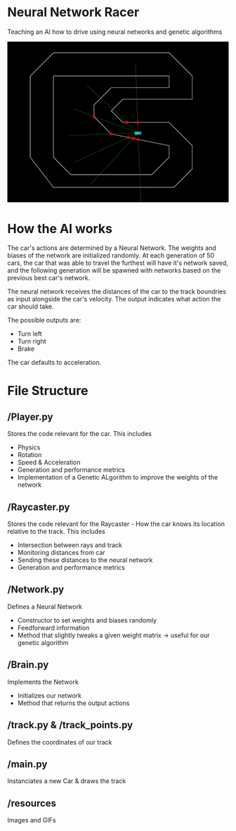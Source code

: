 # Neural Network Racer
Teaching an AI how to drive using neural networks and genetic algorithms

![](./resources/Gif.gif)

# How the AI works
The car's actions are determined by a Neural Network. The weights and biases of the network are initialized randomly. At each generation of 50 cars, the car that was able to travel the furthest will have it's network saved, and the following generation will be spawned with networks based on the previous best car's network.

The neural network receives the distances of the car to the track boundries as input alongside the car's velocity. The output indicates what action the car should take.

The possible outputs are:
- Turn left
- Turn right
- Brake

The car defaults to acceleration.

# File Structure

## /Player.py
Stores the code relevant for the car. 
This includes 
- Physics
- Rotation
- Speed & Acceleration
- Generation and performance metrics
- Implementation of a Genetic ALgorithm to improve the weights of the network


## /Raycaster.py
Stores the code relevant for the Raycaster - How the car knows its location relative to the track. 
This includes 
- Intersection between rays and track
- Monitoring distances from car
- Sending these distances to the neural network
- Generation and performance metrics


## /Network.py
Defines a Neural Network
- Constructor to set weights and biases randomly
- Feedforward information
- Method that slightly tweaks a given weight matrix -> useful for our genetic algorithm

## /Brain.py
Implements the Network
- Initializes our network
- Method that returns the output actions

## /track.py & /track_points.py
Defines the coordinates of our track

## /main.py
Instanciates a new Car & draws the track

## /resources
Images and GIFs